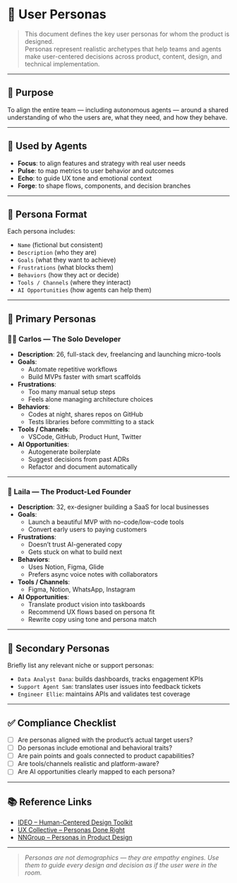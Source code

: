 # 👤 User Personas

> This document defines the key user personas for whom the product is designed.  
> Personas represent realistic archetypes that help teams and agents make user-centered decisions across product, content, design, and technical implementation.

---

## 🎯 Purpose

To align the entire team — including autonomous agents — around a shared understanding of who the users are, what they need, and how they behave.

---

## 🧠 Used by Agents

- **Focus**: to align features and strategy with real user needs
- **Pulse**: to map metrics to user behavior and outcomes
- **Echo**: to guide UX tone and emotional context
- **Forge**: to shape flows, components, and decision branches

---

## 👥 Persona Format

Each persona includes:

- `Name` (fictional but consistent)
- `Description` (who they are)
- `Goals` (what they want to achieve)
- `Frustrations` (what blocks them)
- `Behaviors` (how they act or decide)
- `Tools / Channels` (where they interact)
- `AI Opportunities` (how agents can help them)

---

## 🧩 Primary Personas

### 🧑‍💻 Carlos — The Solo Developer

- **Description**: 26, full-stack dev, freelancing and launching micro-tools
- **Goals**:
  - Automate repetitive workflows
  - Build MVPs faster with smart scaffolds
- **Frustrations**:
  - Too many manual setup steps
  - Feels alone managing architecture choices
- **Behaviors**:
  - Codes at night, shares repos on GitHub
  - Tests libraries before committing to a stack
- **Tools / Channels**:
  - VSCode, GitHub, Product Hunt, Twitter
- **AI Opportunities**:
  - Autogenerate boilerplate
  - Suggest decisions from past ADRs
  - Refactor and document automatically

---

### 🧕 Laila — The Product-Led Founder

- **Description**: 32, ex-designer building a SaaS for local businesses
- **Goals**:
  - Launch a beautiful MVP with no-code/low-code tools
  - Convert early users to paying customers
- **Frustrations**:
  - Doesn’t trust AI-generated copy
  - Gets stuck on what to build next
- **Behaviors**:
  - Uses Notion, Figma, Glide
  - Prefers async voice notes with collaborators
- **Tools / Channels**:
  - Figma, Notion, WhatsApp, Instagram
- **AI Opportunities**:
  - Translate product vision into taskboards
  - Recommend UX flows based on persona fit
  - Rewrite copy using tone and persona match

---

## 🧠 Secondary Personas

Briefly list any relevant niche or support personas:

- `Data Analyst Dana`: builds dashboards, tracks engagement KPIs
- `Support Agent Sam`: translates user issues into feedback tickets
- `Engineer Ellie`: maintains APIs and validates test coverage

---

## ✅ Compliance Checklist

- [ ] Are personas aligned with the product’s actual target users?
- [ ] Do personas include emotional and behavioral traits?
- [ ] Are pain points and goals connected to product capabilities?
- [ ] Are tools/channels realistic and platform-aware?
- [ ] Are AI opportunities clearly mapped to each persona?

---

## 📚 Reference Links

- [IDEO – Human-Centered Design Toolkit](https://www.designkit.org/)
- [UX Collective – Personas Done Right](https://uxdesign.cc/personas-ux-design-226b5f3ae6d6)
- [NNGroup – Personas in Product Design](https://www.nngroup.com/articles/persona/)

---

> *Personas are not demographics — they are empathy engines. Use them to guide every design and decision as if the user were in the room.*
